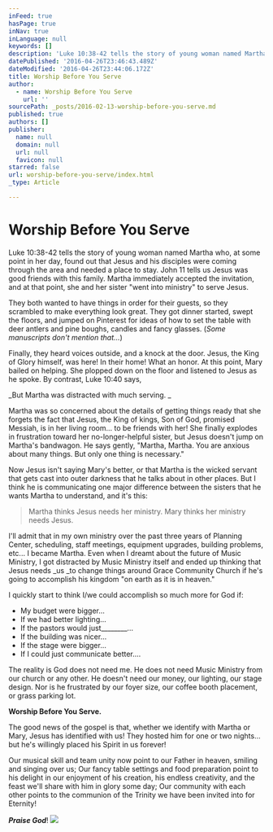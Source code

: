 ```yaml
---
inFeed: true
hasPage: true
inNav: true
inLanguage: null
keywords: []
description: 'Luke 10:38-42 tells the story of young woman named Martha who, at some point in her day, found out that Jesus and his disciples were coming through the area and needed a place to stay. John 11 tells us Jesus was good friends with this family. Martha immediately accepted the invitation, and at that point, she and her sister “went into ministry” to serve Jesus.'
datePublished: '2016-04-26T23:46:43.489Z'
dateModified: '2016-04-26T23:44:06.172Z'
title: Worship Before You Serve
author:
  - name: Worship Before You Serve
    url: ''
sourcePath: _posts/2016-02-13-worship-before-you-serve.md
published: true
authors: []
publisher:
  name: null
  domain: null
  url: null
  favicon: null
starred: false
url: worship-before-you-serve/index.html
_type: Article

---
```

# Worship Before You Serve

Luke 10:38-42 tells the story of young woman named Martha who, at some point in her day, found out that Jesus and his disciples were coming through the area and needed a place to stay. John 11 tells us Jesus was good friends with this family. Martha immediately accepted the invitation, and at that point, she and her sister "went into ministry" to serve Jesus.

They both wanted to have things in order for their guests, so they scrambled to make everything look great. They got dinner started, swept the floors, and jumped on Pinterest for ideas of how to set the table with deer antlers and pine boughs, candles and fancy glasses. (_Some manuscripts don't mention that..._)

Finally, they heard voices outside, and a knock at the door. Jesus, the King of Glory himself, was here! In their home! What an honor. At this point, Mary bailed on helping. She plopped down on the floor and listened to Jesus as he spoke. By contrast, Luke 10:40 says, 

_But Martha was distracted with much serving. _

Martha was so concerned about the details of getting things ready that she forgets the fact that Jesus, the King of kings, Son of God, promised Messiah, is in her living room... to be friends with her! She finally explodes in frustration toward her no-longer-helpful sister, but Jesus doesn't jump on Martha's bandwagon. He says gently, "Martha, Martha. You are anxious about many things. But only one thing is necessary."

Now Jesus isn't saying Mary's better, or that Martha is the wicked servant that gets cast into outer darkness that he talks about in other places. But I think he is communicating one major difference between the sisters that he wants Martha to understand, and it's this:

> Martha thinks Jesus needs her ministry. Mary thinks her ministry needs Jesus. 

I'll admit that in my own ministry over the past three years of Planning Center, scheduling, staff meetings, equipment upgrades, building problems, etc... I became Martha. Even when I dreamt about the future of Music Ministry, I got distracted by Music Ministry itself and ended up thinking that Jesus needs _us _to change things around Grace Community Church if he's going to accomplish his kingdom "on earth as it is in heaven." 

I quickly start to think I/we could accomplish so much more for God if:

* My budget were bigger...
* If we had better lighting...
* If the pastors would just\_\_\_\_\_\_\_\_...
* If the building was nicer...
* If the stage were bigger...
* If I could just communicate better....

The reality is God does not need me. He does not need Music Ministry from our church or any other. He doesn't need our money, our lighting, our stage design. Nor is he frustrated by our foyer size, our coffee booth placement, or grass parking lot.

**Worship Before You Serve.**

The good news of the gospel is that, whether we identify with Martha or Mary, Jesus has identified with us! They hosted him for one or two nights... but he's willingly placed his Spirit in us forever!

Our musical skill and team unity now point to our Father in heaven, smiling and singing over us; Our fancy table settings and food preparation point to his delight in our enjoyment of his creation, his endless creativity, and the feast we'll share with him in glory some day; Our community with each other points to the communion of the Trinity we have been invited into for Eternity! 

**_Praise God_**!
![](https://s3-us-west-2.amazonaws.com/the-grid-img/p/9ad6becd0a401dde2cd7eeeb67b3829ce853b0e8.jpg)